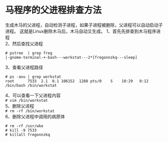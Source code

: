 马程序的父进程排查方法
=====================
生成木马的父进程，自动检测子进程，如果子进程被删除，父进程可以自动启动子进程。  这就是Linux删除木马后，木马自动又生成。
1、首先先排查到木马程序进程  
2、然后查找父进程  
```
# pstree  | grep freg  
|-gnome-terminal-+-bash---workstat---2*[fregonnzkq---sleep]
```  
3、查看父进程路径  
```
# ps -axu | grep workstat   
root      7533  2.1  0.1 106152  1288 pts/0    S    10:29   0:12 /bin/bash /bin/workstat
```  
4、可以查看一下父进程内容  
``` # vim /bin/workstat ```  
5、删除父进程  
``` # rm -rf /bin/workstat ```  
6、删除父进程中调用的病原体  
```
# rm -rf /usr/wke   
# kill -9 7533
# killall fregonnzkq
```  
